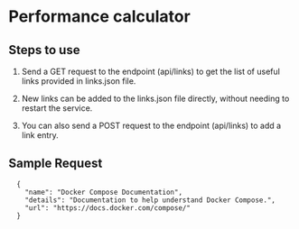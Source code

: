 # Performance calculator

## Steps to use

1. Send a GET request to the endpoint (api/links) to get the list of useful links provided in links.json file.

2. New links can be added to the links.json file directly, without needing to restart the service.

3. You can also send a POST request to the endpoint (api/links) to add a link entry.

## Sample Request

```
  {
    "name": "Docker Compose Documentation",
    "details": "Documentation to help understand Docker Compose.",
    "url": "https://docs.docker.com/compose/"
  }
```

